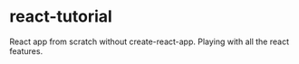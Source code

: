 # react-tutorial
React app from scratch without create-react-app. Playing with all the react features.
